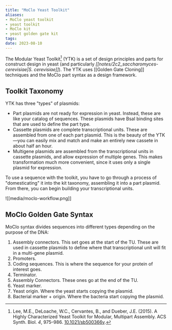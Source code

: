```yaml
---
title: "MoClo Yeast Toolkit"
aliases:
- MoClo yeast toolkit
- yeast toolkit
- MoClo kit
- yeast golden gate kit
tags:
date: 2023-08-10
---
```


The Modular Yeast Toolkit[^1] (YTK) is a set of design principles and parts for construct design in yeast (and particularly *[[notes/2c2_saccharomyces-cerevisiae|S. cerevisiae]]*). The YTK uses [[Golden Gate Cloning]] techniques and the MoClo part syntax as a design framework.

## Toolkit Taxonomy
YTK has three "types" of plasmids:
- Part plasmids are not ready for expression in yeast. Instead, these are like your catalog of sequences. These plasmids have BsaI binding sites that are used to define the part type.
- Cassette plasmids are complete transcriptional units. These are assembled from one of each part plasmid. This is the beauty of the YTK—you can easily mix and match and make an entirely new cassete in about half an hour.
- Multigene plasmids are assembled from the transcriptional units in cassette plasmids, and allow expression of multiple genes. This makes transformation much more convenient, since it uses only a single plasmid for expression.

To use a sequence with the toolkit, you have to go through a process of "domesticating" it into the kit taxonomy, assembling it into a part plasmid. From there, you can begin building your transcriptional units.

![[media/moclo-workflow.png]]

## MoClo Golden Gate Syntax
MoClo syntax divides sequences into different types depending on the purpose of the DNA:
1. Assembly connectors. This set goes at the start of the TU. These are used in cassette plasmids to define where that transcriptional unit will fit in a multi-gene plasmid.
2. Promoters.
3. Coding sequences. This is where the sequence for your protein of interest goes.
4. Terminator.
5. Assembly Connectors. These ones go at the end of the TU.
6. Yeast marker.
7. Yeast origin. Where the yeast starts copying the plasmid.
8. Bacterial marker + origin. Where the bacteria start copying the plasmid.

[^1]: Lee, M.E., DeLoache, W.C., Cervantes, B., and Dueber, J.E. (2015). A Highly Characterized Yeast Toolkit for Modular, Multipart Assembly. ACS Synth. Biol. _4_, 975–986. [10.1021/sb500366v](https://doi.org/10.1021/sb500366v).